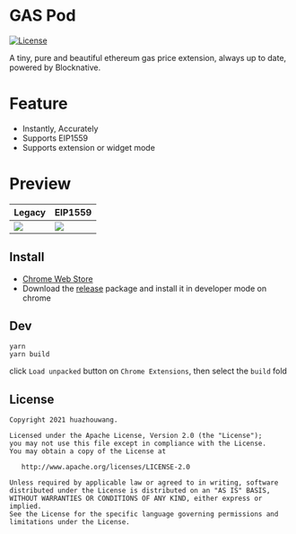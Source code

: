 # GAS Pod

[![License](https://img.shields.io/badge/license-Apache%202.0-blue.svg)](https://github.com/huazhouwang/gas_pod/blob/main/LICENSE)

A tiny, pure and beautiful ethereum gas price extension, always up to date, powered by Blocknative.

# Feature
* Instantly, Accurately
* Supports EIP1559
* Supports extension or widget mode

# Preview
| Legacy|   EIP1559   |
| ---- | ---- |
|  ![](https://user-images.githubusercontent.com/9532423/137582662-5102d82e-64ea-412b-9716-e10b37375513.png)    |  ![](https://user-images.githubusercontent.com/9532423/137582873-be1ca367-05d1-4b34-b7a7-78a39e29130b.png)|

## Install

* [Chrome Web Store](https://chrome.google.com/webstore/detail/gas-pod/diobnnjkbkdpdgenhlgjanifmaimmppp)
* Download the [release](https://github.com/huazhouwang/GASPod/releases) package and install it in developer mode on chrome

## Dev

```
yarn
yarn build
```

click `Load unpacked` button on `Chrome Extensions`, then select the `build` fold

## License

    Copyright 2021 huazhouwang.

    Licensed under the Apache License, Version 2.0 (the "License");
    you may not use this file except in compliance with the License.
    You may obtain a copy of the License at

       http://www.apache.org/licenses/LICENSE-2.0

    Unless required by applicable law or agreed to in writing, software
    distributed under the License is distributed on an "AS IS" BASIS,
    WITHOUT WARRANTIES OR CONDITIONS OF ANY KIND, either express or implied.
    See the License for the specific language governing permissions and
    limitations under the License.
